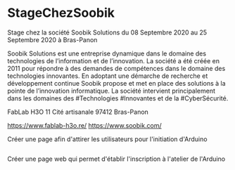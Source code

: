 # StageChezSoobik
Stage chez la société Soobik Solutions du 08 Septembre 2020 au 25 Septembre 2020 à Bras-Panon

Soobik Solutions est une entreprise dynamique dans le domaine des technologies de l’information et de l’innovation.
La société a été créée en 2011 pour répondre à des demandes de compétences dans le domaine des technologies innovantes. En adoptant une démarche de recherche et développement continue Soobik propose et met en place des solutions à la pointe de l’innovation informatique.
La société intervient principalement dans les domaines des #Technologies #Innovantes et de la #CyberSécurité.

FabLab H3O
11 Cité artisanale
97412 Bras-Panon

https://www.fablab-h3o.re/
https://www.soobik.com/


Créer une page afin d'attirer les utilisateurs pour l'initiation d'Arduino

<a href="https://zupimages.net/viewer.php?id=20/40/aq25.png"><img src="https://zupimages.net/up/20/40/aq25.png" alt="" /></a>

Créer une page web qui permet d'établir l'inscription à l'atelier de l'Arduino 

<a href="https://zupimages.net/viewer.php?id=20/40/qa7u.png"><img src="https://zupimages.net/up/20/40/qa7u.png" alt="" /></a>
